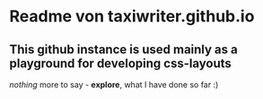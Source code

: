 # Readme von taxiwriter.github.io
## This github instance is used mainly as a playground for developing css-layouts

*nothing* more to say - **explore**, what I have done so far :)
